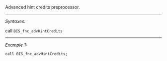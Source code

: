 Advanced hint credits preprocessor.


---
*Syntaxes:*

call `BIS_fnc_advHintCredits`

---
*Example 1:*

```sqf
call BIS_fnc_advHintCredits;
```